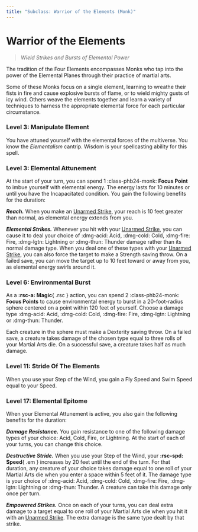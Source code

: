 ```yaml
---
title: "Subclass: Warrior of the Elements (Monk)"
---
```


<p style="display:none">
Wield Strikes and Bursts of Elemental Power
</p>

# Warrior of the Elements

> *Wield Strikes and Bursts of Elemental Power*

The tradition of the Four Elements encompasses Monks who tap into the power of the Elemental Planes through their practice of martial arts.

Some of these Monks focus on a single element, learning to wreathe their fists in fire and cause explosive bursts of flame, or to wield mighty gusts of icy wind. Others weave the elements together and learn a variety of techniques to harness the appropriate elemental force for each particular circumstance.

### Level 3: Manipulate Element

You have attuned yourself with the elemental forces of the multiverse. You know the *Elementalism* cantrip. Wisdom is your spellcasting ability for this spell.

### Level 3: Elemental Attunement

At the start of your turn, you can spend 1 :class-phb24-monk: **Focus Point** to imbue yourself with elemental energy. The energy lasts for 10 minutes or until you have the Incapacitated condition. You gain the following benefits for the duration:

***Reach.*** When you make an [Unarmed Strike], your reach is 10 feet greater than normal, as elemental energy extends from you.
 
***Elemental Strikes.*** Whenever you hit with your [Unarmed Strike], you can cause it to deal your choice of :dmg-acid: Acid, :dmg-cold: Cold, :dmg-fire: Fire, :dmg-lgtn: Lightning or :dmg-thun: Thunder damage rather than its normal damage type. When you deal one of these types with your [Unarmed Strike], you can also force the target to make a Strength saving throw. On a failed save, you can move the target up to 10 feet toward or away from you, as elemental energy swirls around it.

### Level 6: Environmental Burst

As a **:rsc-a: Magic**{ .rsc } action, you can spend 2 :class-phb24-monk: **Focus Points** to cause environmental energy to burst in a 20-foot-radius sphere centered on a point within 120 feet of yourself. Choose a damage type :dmg-acid: Acid, :dmg-cold: Cold, :dmg-fire: Fire, :dmg-lgtn: Lightning or :dmg-thun: Thunder.

Each creature in the sphere must make a Dexterity saving throw. On a failed save, a creature takes damage of the chosen type equal to three rolls of your Martial Arts die. On a successful save, a creature takes half as much damage.

### Level 11: Stride Of The Elements

When you use your Step of the Wind, you gain a Fly Speed and Swim Speed equal to your Speed.

### Level 17: Elemental Epitome

When your Elemental Attunement is active, you also gain the following benefits for the duration:

***Damage Resistance.*** You gain resistance to one of the following damage types of your choice: Acid, Cold, Fire, or Lightning. At the start of each of your turns, you can change this choice.

***Destructive Stride.*** When you use your Step of the Wind, your **:rsc-spd: Speed**{ .em } increases by 20 feet until the end of the turn. For that duration, any creature of your choice takes damage equal to one roll of your Martial Arts die when you enter a space within 5 feet of it. The damage type is your choice of :dmg-acid: Acid, :dmg-cold: Cold, :dmg-fire: Fire, :dmg-lgtn: Lightning or :dmg-thun: Thunder. A creature can take this damage only once per turn.

***Empowered Strikes.*** Once on each of your turns, you can deal extra damage to a target equal to one roll of your Martial Arts die when you hit it with an [Unarmed Strike]. The extra damage is the same type dealt by that strike.

[Unarmed Strike]: ../../gameplay/phb/action.md#unarmed-strike
